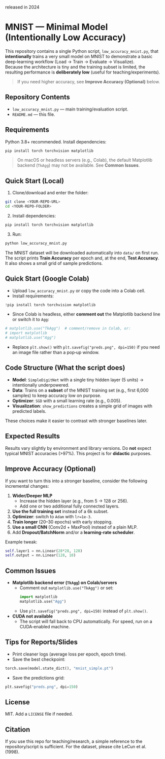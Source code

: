released in 2024

# MNIST — Minimal Model (Intentionally Low Accuracy) 

This repository contains a single Python script, `low_accuracy_mnist.py`, that **intentionally** trains a very small model on MNIST to demonstrate a basic deep‑learning workflow (Load → Train → Evaluate → Visualize).  
Because the architecture is tiny and the training subset is limited, the resulting performance is **deliberately low** (useful for teaching/experiments).

> If you need higher accuracy, see **Improve Accuracy (Optional)** below.


## Repository Contents
- `low_accuracy_mnist.py` — main training/evaluation script.
- `README.md` — this file.


## Requirements
Python 3.8+ recommended. Install dependencies:
```bash
pip install torch torchvision matplotlib
```
> On macOS or headless servers (e.g., Colab), the default Matplotlib backend (`TkAgg`) may not be available. See **Common Issues**.


## Quick Start (Local)
1. Clone/download and enter the folder:
```bash
git clone <YOUR-REPO-URL>
cd <YOUR-REPO-FOLDER>
```
2. Install dependencies:
```bash
pip install torch torchvision matplotlib
```
3. Run:
```bash
python low_accuracy_mnist.py
```
The MNIST dataset will be downloaded automatically into `data/` on first run. The script prints **Train Accuracy** per epoch and, at the end, **Test Accuracy**. It also shows a small grid of sample predictions.


## Quick Start (Google Colab)
- Upload `low_accuracy_mnist.py` or copy the code into a Colab cell.
- Install requirements:
```python
!pip install torch torchvision matplotlib
```
- Since Colab is headless, either **comment out** the Matplotlib backend line or switch it to `Agg`:
```python
# matplotlib.use("TkAgg")  # comment/remove in Colab, or:
# import matplotlib
# matplotlib.use("Agg")
```
- Replace `plt.show()` with `plt.savefig("preds.png", dpi=150)` if you need an image file rather than a pop‑up window.


## Code Structure (What the script does)
- **Model**: `SimpleDigitNet` with a single tiny hidden layer (5 units) → intentionally underpowered.
- **Data**: Trains on a **subset** of the MNIST training set (e.g., first 6,000 samples) to keep accuracy low on purpose.
- **Optimizer**: `SGD` with a small learning rate (e.g., 0.005).
- **Visualization**: `show_predictions` creates a simple grid of images with predicted labels.

These choices make it easier to contrast with stronger baselines later.


## Expected Results
Results vary slightly by environment and library versions. Do **not** expect typical MNIST accuracies (>97%). This project is for **didactic** purposes.


## Improve Accuracy (Optional)
If you want to turn this into a stronger baseline, consider the following incremental changes:
1. **Wider/Deeper MLP**
   - Increase the hidden layer (e.g., from 5 → 128 or 256).
   - Add one or two additional fully connected layers.
2. **Use the full training set** instead of a 6k subset.
3. **Optimizer**: switch to `Adam` with `lr=1e-3`.
4. **Train longer** (20–30 epochs) with early stopping.
5. **Use a small CNN** (Conv2d + MaxPool) instead of a plain MLP.
6. Add **Dropout/BatchNorm** and/or a **learning‑rate scheduler**.

Example tweak:
```python
self.layer1 = nn.Linear(28*28, 128)
self.output = nn.Linear(128, 10)
```


## Common Issues
- **Matplotlib backend error (`TkAgg`) on Colab/servers**  
  - Comment out `matplotlib.use("TkAgg")` or set:
    ```python
    import matplotlib
    matplotlib.use("Agg")
    ```
  - Use `plt.savefig("preds.png", dpi=150)` instead of `plt.show()`.
- **CUDA not available**  
  - The script will fall back to CPU automatically. For speed, run on a CUDA‑enabled machine.


## Tips for Reports/Slides
- Print cleaner logs (average loss per epoch, epoch time).
- Save the best checkpoint:
```python
torch.save(model.state_dict(), "mnist_simple.pt")
```
- Save the predictions grid:
```python
plt.savefig("preds.png", dpi=150)
```


## License
MIT. Add a `LICENSE` file if needed.


## Citation
If you use this repo for teaching/research, a simple reference to the repository/script is sufficient. For the dataset, please cite LeCun et al. (1998).
